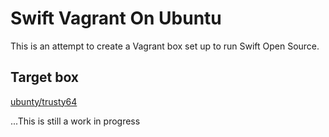 # Swift Vagrant On Ubuntu #

This is an attempt to create a Vagrant box set up to run Swift Open Source.

## Target box ##
[ubunty/trusty64](https://atlas.hashicorp.com/ubuntu/boxes/trusty64)

...This is still a work in progress